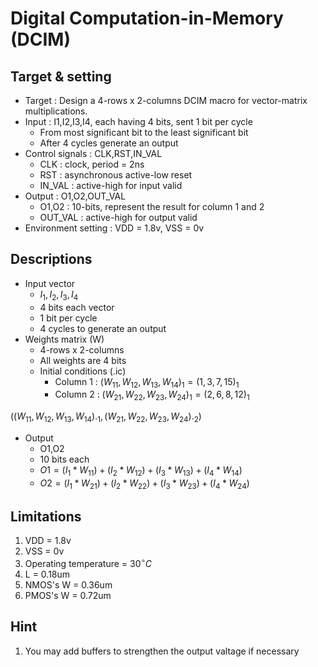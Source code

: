 # **Digital Computation-in-Memory (DCIM)**
## **Target & setting**
- Target : Design a 4-rows x 2-columns DCIM macro for vector-matrix multiplications.
- Input : I1,I2,I3,I4, each having 4 bits, sent 1 bit per cycle
    - From most significant bit to the least significant bit
    - After 4 cycles generate an output
- Control signals : CLK,RST,IN_VAL
    - CLK : clock, period = 2ns
    - RST : asynchronous active-low reset
    - IN_VAL : active-high for input valid
- Output : O1,O2,OUT_VAL
    - O1,O2 : 10-bits, represent the result for column 1 and 2
    - OUT_VAL : active-high for output valid
- Environment setting : VDD = 1.8v, VSS = 0v
## **Descriptions**
- Input vector
    - $I_1,I_2,I_3,I_4$
    - 4 bits each vector
    - 1 bit per cycle
    - 4 cycles to generate an output
- Weights matrix (W)
    - 4-rows x 2-columns
    - All weights are 4 bits
    - Initial conditions (.ic)
        - Column 1 : $(W_{11},W_{12},W_{13},W_{14})_1 = (1,3,7,15)_1$
        - Column 2 : $(W_{21},W_{22},W_{23},W_{24})_1 = (2,6,8,12)_1$

$(  ( W_{11},W_{12},W_{13},W_{14} ) ._1,
    ( W_{21},W_{22},W_{23},W_{24} ) ._2 )$

- Output 
    - O1,O2
    - 10 bits each
    - $O1 = (I_1 * W_{11}) + (I_2 * W_{12}) + (I_3 * W_{13}) + (I_4 * W_{14})$
    - $O2 = (I_1 * W_{21}) + (I_2 * W_{22}) + (I_3 * W_{23}) + (I_4 * W_{24})$
## **Limitations**
1. VDD = 1.8v
2. VSS = 0v
3. Operating temperature = $30 ^\circ C$
4. L = 0.18um
5. NMOS's W = 0.36um
6. PMOS's W = 0.72um

## **Hint**
1. You may add buffers to strengthen the output valtage if necessary